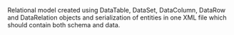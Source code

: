 Relational model created using DataTable, DataSet, DataColumn, DataRow and DataRelation objects 
and serialization of entities in one XML file which should contain both schema and data.

